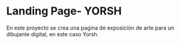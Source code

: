 # Landing Page- YORSH

En este proyecto se crea una pagina de exposición de arte para un dibujante digital, en este caso Yorsh.

